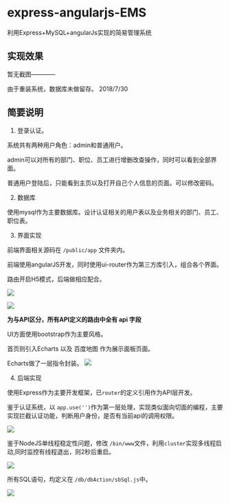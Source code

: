 # express-angularjs-EMS
利用Express+MySQL+angularJs实现的简易管理系统
## 实现效果
暂无截图————

由于重装系统，数据库未做留存。 2018/7/30

## 简要说明

1. 登录认证。

  系统共有两种用户角色：admin和普通用户。
  
  admin可以对所有的部门、职位、员工进行增删改查操作，同时可以看到全部界面。
  
  普通用户登陆后，只能看到主页以及打开自己个人信息的页面。可以修改密码。

2. 数据库
  
  使用mysql作为主要数据库。设计认证相关的用户表以及业务相关的部门、员工、职位表。
  
3. 界面实现

  前端界面相关源码在 `/public/app` 文件夹内。
  
  前端使用angularJS开发，同时使用ui-router作为第三方库引入，组合各个界面。
  
  路由开启H5模式，后端做相应配合。
  
  ![](https://ws1.sinaimg.cn/large/0064OUUqly1ftrmvfeam1j30lh03u3yp.jpg)
  
  ![](https://ws1.sinaimg.cn/large/0064OUUqly1ftrmvx5o0rj30up0a2zlb.jpg)
  
  **为与API区分，所有API定义的路由中全有 api 字段**
  
  UI方面使用bootstrap作为主要风格。
  
  首页则引入Echarts 以及 百度地图 作为展示面板页面。
  
  Echarts做了一层指令封装。
  ![](https://ws1.sinaimg.cn/large/0064OUUqly1ftrmyowf77j30xo0lzwhr.jpg)

4. 后端实现

  使用Express作为主要开发框架，已`router`的定义引用作为API层开发。
  
  鉴于认证系统，以 `app.use('')`作为第一层处理，实现类似面向切面的编程，主要实现拦截认证功能，判断用户身份，是否有当前api的调用权限。
  
  ![](https://ws1.sinaimg.cn/large/0064OUUqly1ftrms8pp3sj30kc04ddge.jpg)
  
  鉴于NodeJS单线程稳定性问题，修改 `/bin/www`文件，利用`cluster`实现多线程启动,同时监控有线程退出，则2秒后重启。
  
  ![](https://ws1.sinaimg.cn/large/0064OUUqly1ftrmt18klgj31230m4q75.jpg)
  
  所有SQL语句，均定义在 `/db/dbAction/sbSql.js`中。
  
  ![](https://ws1.sinaimg.cn/large/0064OUUqly1ftrmqydporj313j0coq61.jpg)
